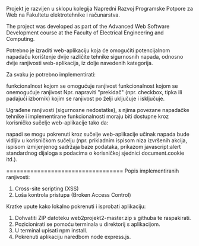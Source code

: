 Projekt je razvijen u sklopu kolegija Napredni Razvoj Programske Potpore za Web na Fakultetu elektrotehnike i računarstva.

The project was developed as part of the Advanced Web Software Development course at the Faculty of Electrical Engineering and Computing.


Potrebno je izraditi web-aplikaciju koja će omogućiti potencijalnom napadaču korištenje dvije različite tehnike sigurnosnih napada, odnosno dvije ranjivosti web-aplikacija, iz dolje navedenih kategorija.

Za svaku je potrebno implementirati:

funkcionalnost kojom se omogućuje ranjivost
funkcionalnost kojom se onemogućuje ranjivost
Npr. napraviti "prekidač" (npr. checkbox, tipka ili padajući izbornik) kojim se ranjivost po želji uključuje i isključuje.

Ugrađene ranjivosti (sigurnosne nedostatke), s njima povezane napadačke tehnike i implementirane funkcionalnosti moraju biti dostupne kroz korisničko sučelje web-aplikacije tako da:

napadi se mogu pokrenuti kroz sučelje web-aplikacije
učinak napada bude vidljiv u korisničkom sučelju (npr. prikladnim ispisom niza izvršenih akcija, ispisom izmijenjenog sadržaja baze podataka, prikazom javascript:alert standardnog dijaloga s podacima o korisničkoj sjednici document.cookie itd.).

==================================
Popis implementiranih ranjivosti:

1. Cross-site scripting (XSS) 
2. Loša kontrola pristupa (Broken Access Control)

Kratke upute kako lokalno pokrenuti i isprobati aplikaciju:

1. Dohvatiti ZIP datoteku web2projekt2-master.zip s githuba te raspakirati.
2. Pozicionirati se pomoću terminala u direktorij s aplikacijom.
3. U terminal upisati npm install.
4. Pokrenuti aplikaciju naredbom node express.js.

